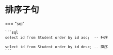 # 排序子句

=== "sql"

    ```sql
    select id from Student order by id asc;  -- 升序

    select id from Student order by id desc; -- 降序
    ```